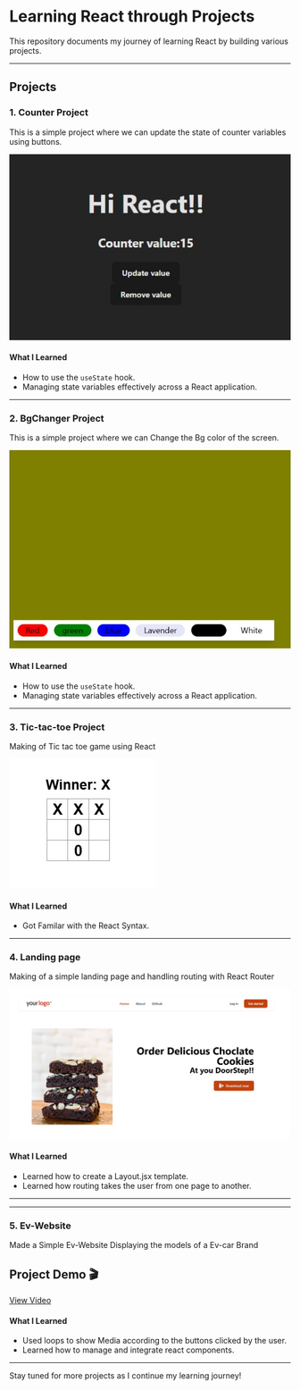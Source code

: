 # Learning React through Projects

This repository documents my journey of learning React by building various projects.

---

## Projects

### 1. Counter Project
This is a simple project where we can update the state of counter variables using buttons.

![Counter Project](assests/Counter.jpg.jpg)

#### **What I Learned**
- How to use the `useState` hook.
- Managing state variables effectively across a React application.

---
### 2. BgChanger Project
This is a simple project where we can Change the Bg color of the screen.

![BgChanger Project](assests/Bg.jpg)

#### **What I Learned**
- How to use the `useState` hook.
- Managing state variables effectively across a React application.


---
### 3. Tic-tac-toe Project
Making of Tic tac toe game using React

![BgChanger Project](assests/Tic.jpg)

#### **What I Learned**
- Got Familar with the React Syntax.

---

### 4. Landing page 
Making of a simple landing page and handling routing with React Router

![BgChanger Project](assests/home.jpg)

#### **What I Learned**
- Learned how to create a Layout.jsx template.
- Learned how routing takes the user from one page to another.

---
---

### 5. Ev-Website
Made a Simple Ev-Website Displaying the models of a Ev-car Brand

## Project Demo 🎬
[View Video](https://raw.githubusercontent.com/hypedkiddo/React/main/assests/video.mp4)



#### **What I Learned**
- Used loops to show Media according to the buttons clicked by the user.
- Learned how to manage and integrate react components.

---

Stay tuned for more projects as I continue my learning journey!


